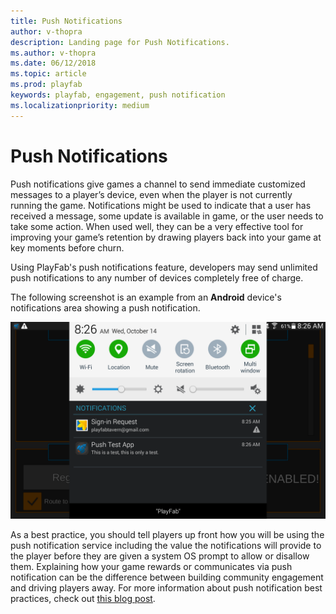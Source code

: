 ```yaml
---
title: Push Notifications
author: v-thopra
description: Landing page for Push Notifications.
ms.author: v-thopra
ms.date: 06/12/2018
ms.topic: article
ms.prod: playfab
keywords: playfab, engagement, push notification
ms.localizationpriority: medium
---
```


# Push Notifications
Push notifications give games a channel to send immediate customized messages to a player’s device, even when the player is not currently running the game. Notifications might be used to indicate that a user has received a message, some update is available in game, or the user needs to take some action.  When used well, they can be a very effective tool for improving your game’s retention by drawing players back into your game at key moments before churn. 

Using PlayFab's push notifications feature, developers may send unlimited push notifications to any number of devices completely free of charge. 

The following screenshot is an example from an **Android** device's notifications area showing a push notification.

![Android device - Notifications screen](../media/tutorials/android-notifications-screen.png)  

As a best practice, you should tell players up front how you will be using the push notification service including the value the notifications will provide to the player before they are given a system OS prompt to allow or disallow them. Explaining how your game rewards or communicates via push notification can be the difference between building community engagement and driving players away.  For more information about push notification best practices, check out [this blog post](https://blog.playfab.com/blog/push-it-real-good-how-get-players-say-yes-push-notifications/).
